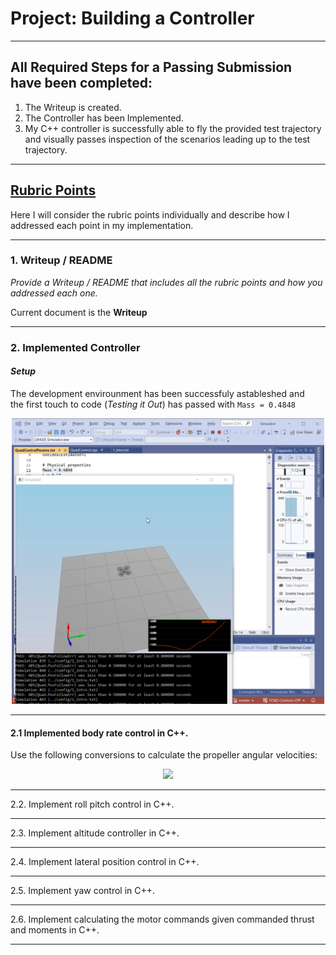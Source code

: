 # Project: Building a Controller  

***
## All Required Steps for a Passing Submission have been completed:

1. The Writeup is created. 
2. The Controller has been Implemented.
3. My C++ controller is successfully able to fly the provided test trajectory   
   and visually passes inspection of the scenarios leading up to the test trajectory.

***
## [Rubric Points](https://review.udacity.com/#!/rubrics/1643/view) 
 Here I will consider the rubric points individually and describe how I addressed each point in my implementation.  

___
### 1. Writeup / README

_Provide a Writeup / README that includes all the rubric points and how you addressed each one._  

Current document is the **Writeup**

___
### 2. Implemented Controller   
#### *Setup*
   The development envirounment has been successfuly astableshed and   
 the first touch to code (_*Testing it Out*_) has passed with `Mass = 0.4848` 
<p align="center">
<img src="animations/scenario1_solution.gif" width="500"/>
</p>

___
#### 2.1 Implemented body rate control in C++.  
Use the following conversions to calculate the propeller angular velocities:
<p align="center">
<img src="animations/propeller_angular_velocities.png" width="200"/>
</p>



___
2.2. Implement roll pitch control in C++.  

___
2.3. Implement altitude controller in C++.

___
2.4. Implement lateral position control in C++.

___
2.5. Implement yaw control in C++.

___
2.6. Implement calculating the motor commands given commanded thrust and moments in C++.

___



